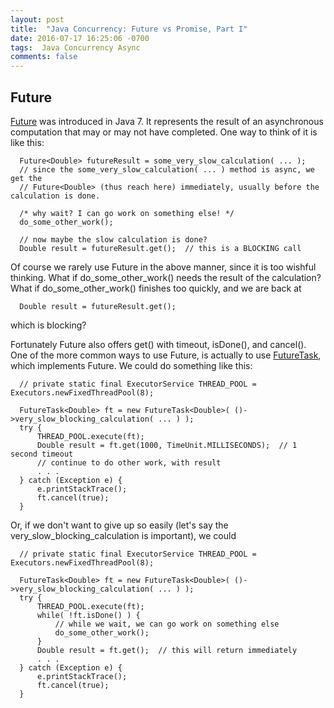 ```yaml
---
layout: post
title:  "Java Concurrency: Future vs Promise, Part I"
date: 2016-07-17 16:25:06 -0700
tags:  Java Concurrency Async
comments: false
---
```


## Future

<a href="https://docs.oracle.com/javase/8/docs/api/java/util/concurrent/Future.html">Future</a> was introduced in Java 7. It represents the result of an asynchronous computation that may or may not have completed. One way to think of it is like this:

```
  Future<Double> futureResult = some_very_slow_calculation( ... );
  // since the some_very_slow_calculation( ... ) method is async, we get the
  // Future<Double> (thus reach here) immediately, usually before the calculation is done.

  /* why wait? I can go work on something else! */
  do_some_other_work();

  // now maybe the slow calculation is done?
  Double result = futureResult.get();  // this is a BLOCKING call
```

Of course we rarely use Future in the above manner, since it is too wishful thinking. What if do_some_other_work() needs the result of the calculation? What if do_some_other_work() finishes too quickly, and we are back at

```
  Double result = futureResult.get();
```

which is blocking?

Fortunately Future also offers get() with timeout, isDone(), and cancel(). One of the more common ways to use Future, is actually to use <a href="https://docs.oracle.com/javase/8/docs/api/java/util/concurrent/FutureTask.html">FutureTask</a>, which implements Future. We could do something like this:

```
  // private static final ExecutorService THREAD_POOL = Executors.newFixedThreadPool(8);

  FutureTask<Double> ft = new FutureTask<Double>( ()->very_slow_blocking_calculation( ... ) );
  try {
      THREAD_POOL.execute(ft);
      Double result = ft.get(1000, TimeUnit.MILLISECONDS);  // 1 second timeout
      // continue to do other work, with result
      . . .
  } catch (Exception e) {
      e.printStackTrace();
      ft.cancel(true);
  }
```

Or, if we don't want to give up so easily (let's say the very_slow_blocking_calculation is important), we could

```
  // private static final ExecutorService THREAD_POOL = Executors.newFixedThreadPool(8);

  FutureTask<Double> ft = new FutureTask<Double>( ()->very_slow_blocking_calculation( ... ) );
  try {
      THREAD_POOL.execute(ft);
      while( !ft.isDone() ) {
          // while we wait, we can go work on something else
          do_some_other_work();
      }
      Double result = ft.get();  // this will return immediately
      . . .
  } catch (Exception e) {
      e.printStackTrace();
      ft.cancel(true);
  }
```

